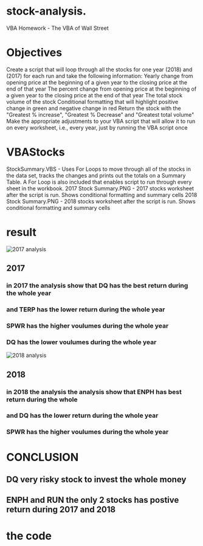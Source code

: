 # stock-analysis.
VBA Homework - The VBA of Wall Street
# Objectives
Create a script that will loop through all the stocks for one year (2018) and (2017) for each run and take the following information:
Yearly change from opening price at the beginning of a given year to the closing price at the end of that year
The percent change from opening price at the beginning of a given year to the closing price at the end of that year
The total stock volume of the stock
Conditional formatting that will highlight positive change in green and negative change in red
Return the stock with the "Greatest % increase", "Greatest % Decrease" and "Greatest total volume"
Make the appropriate adjustments to your VBA script that will allow it to run on every worksheet, i.e., every year, just by running the VBA script once
# VBAStocks
StockSummary.VBS - Uses For Loops to move through all of the stocks in the data set, tracks the changes and prints out the totals on a Summary Table. A For Loop is also included that enables script to run through every sheet in the workbook.
2017 Stock Summary.PNG - 2017 stocks worksheet after the script is run. Shows conditional formatting and summary cells
2018 Stock Summary.PNG - 2018 stocks worksheet after the script is run. Shows conditional formatting and summary cells
# result 
![2017 analysis](https://user-images.githubusercontent.com/90945875/134785803-aadb123b-b915-4221-919f-dd913fb59921.png)
## 2017
### in 2017 the analysis show that DQ has the best return during the whole year
### and TERP has the lower return during the whole year
### SPWR has the higher voulumes during the whole year
### DQ has the lower voulumes during the whole year

![2018 analysis](https://user-images.githubusercontent.com/90945875/134785852-cc6d821d-e862-4ebc-8847-eade0db0d017.png)
## 2018

### in 2018 the analysis the analysis show that ENPH has best return during the whole 
### and DQ has the lower return during the whole year
### SPWR has the higher voulumes during the whole year 
# CONCLUSION
## DQ very risky stock to invest the whole money
## ENPH and RUN the only 2 stocks has postive return during 2017 and 2018
# the code


